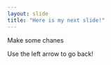 ```yaml
---
layout: slide
title: "Here is my next slide!"
---
```

Make some chanes

Use the left arrow to go back!